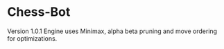# Chess-Bot
Version 1.0.1
Engine uses Minimax, alpha beta pruning and move ordering for optimizations.
